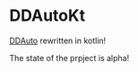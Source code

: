 # DDAutoKt
[DDAuto](https://github.com/th-schwarz/DDAuto) rewritten in kotlin!

The state of the prpject is alpha!

